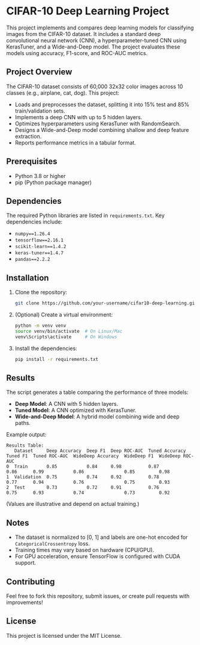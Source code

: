 # CIFAR-10 Deep Learning Project

This project implements and compares deep learning models for classifying images from the CIFAR-10 dataset. It includes a standard deep convolutional neural network (CNN), a hyperparameter-tuned CNN using KerasTuner, and a Wide-and-Deep model. The project evaluates these models using accuracy, F1-score, and ROC-AUC metrics.

## Project Overview
The CIFAR-10 dataset consists of 60,000 32x32 color images across 10 classes (e.g., airplane, cat, dog). This project:
- Loads and preprocesses the dataset, splitting it into 15% test and 85% train/validation sets.
- Implements a deep CNN with up to 5 hidden layers.
- Optimizes hyperparameters using KerasTuner with RandomSearch.
- Designs a Wide-and-Deep model combining shallow and deep feature extraction.
- Reports performance metrics in a tabular format.

## Prerequisites
- Python 3.8 or higher
- pip (Python package manager)

## Dependencies
The required Python libraries are listed in `requirements.txt`. Key dependencies include:
- `numpy==1.26.4`
- `tensorflow==2.16.1`
- `scikit-learn==1.4.2`
- `keras-tuner==1.4.7`
- `pandas==2.2.2`

## Installation
1. Clone the repository:
   ```bash
   git clone https://github.com/your-username/cifar10-deep-learning.git
   ```
2. (Optional) Create a virtual environment:
   ```bash
   python -m venv venv
   source venv/bin/activate  # On Linux/Mac
   venv\Scripts\activate     # On Windows
   ```
3. Install the dependencies:
   ```bash
   pip install -r requirements.txt
   ```

## Results
The script generates a table comparing the performance of three models:
- **Deep Model**: A CNN with 5 hidden layers.
- **Tuned Model**: A CNN optimized with KerasTuner.
- **Wide-and-Deep Model**: A hybrid model combining wide and deep paths.

Example output:
```
Results Table:
   Dataset     Deep Accuracy  Deep F1  Deep ROC-AUC  Tuned Accuracy  Tuned F1  Tuned ROC-AUC  WideDeep Accuracy  WideDeep F1  WideDeep ROC-AUC
0  Train       0.85           0.84     0.98          0.87            0.86      0.99           0.86               0.85         0.98
1  Validation  0.75           0.74     0.92          0.78            0.77      0.94           0.76               0.75         0.93
2  Test        0.73           0.72     0.91          0.76            0.75      0.93           0.74               0.73         0.92
```

(Values are illustrative and depend on actual training.)

## Notes
- The dataset is normalized to [0, 1] and labels are one-hot encoded for `CategoricalCrossentropy` loss.
- Training times may vary based on hardware (CPU/GPU).
- For GPU acceleration, ensure TensorFlow is configured with CUDA support.

## Contributing
Feel free to fork this repository, submit issues, or create pull requests with improvements!

## License
This project is licensed under the MIT License.
